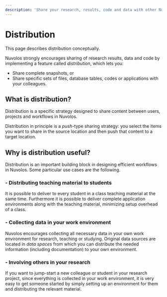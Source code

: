 ```yaml
---
description: 'Share your research, results, code and data with other Nuvolos users'
---
```


# Distribution

This page describes distribution conceptually.

Nuvolos strongly encourages sharing of research results, data and code by implementing a feature called _distribution_, which lets you:

* Share complete snapshots, or
* Share specific sets of files, database tables, codes or applications with your colleagues.

## What is distribution?

Distribution is a specific strategy designed to share content between users, projects and workflows in Nuvolos.

Distribution in principle is a _push_-type sharing strategy: you select the items you want to share in the source location and then push that content to a target location.

## Why is distribution useful?

Distribution is an important building block in designing efficient workflows in Nuvolos. Some particular use cases are the following.

### - Distributing teaching material to students

It is possible to deliver to every student in a class teaching material at the same time. Furthermore it is possible to deliver complete application environments along with the teaching material, minimizing setup overhead of a class.

### - Collecting data in your work environment

Nuvolos encourages collecting all necessary data in your own work environment for research, teaching or studying. Original data sources are located in _data spaces_ from which you can distribute the needed information \(including documentation\) to your own environment.

### - Involving others in your research

If you want to jump-start a new colleague or student in your research project, since everything is collected in your work environment, it is very easy to get someone started by simply setting up an environment for them and distributing the relevant material.

